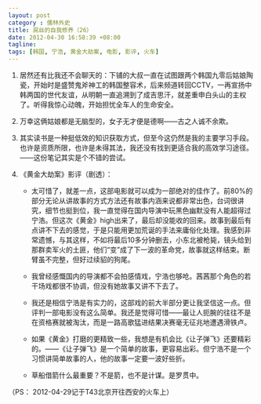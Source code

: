 ```yaml
---
layout: post
category : 儒林外史
title: 屌丝的自我修养（26）
date: 2012-04-30 16:58:39 +08:00
tagline:
tags: [韩国, 宁浩, 黄金大劫案, 电影, 影评, 火车]
---
```


1. 居然还有比我还不会聊天的：下铺的大叔一直在试图跟两个韩国九零后姑娘陶瓷，开始时是盛赞鬼斧神工的韩国整容术，后来频道转回CCTV，一再宣扬中韩两国的世代友谊，从明朝一直追溯到了成吉思汗，就差重申白头山的主权了。听得我惊心动魄，开始担忧全车人的生命安全。

2. 万幸这俩姑娘都是无脑型的，女子无才便是德啊——古之人诚不余欺。

3. 其实读书是一种挺低效的知识获取方式，但至今这仍然是我的主要学习手段。也许是资质所限，也许是未得其法，我还没有找到更适合我的高效学习途径。——这份笔记其实是个不错的尝试。

4. 《黄金大劫案》影评（剧透）：

    * 太可惜了，就差一点，这部电影就可以成为一部绝对的佳作了。前80%的部分无论从讲故事的方式方法还有故事内涵来说都非常出色，台词很讲究，细节也挺到位，我一直觉得在国内导演中玩黑色幽默没有人能超得过宁浩。但这次《黄金》high出来了，最后却没能收的回来。故事到最后有点讲不下去的感觉，于是只能用更加荒诞的手法来庸俗化处理。我感到非常遗憾，与其这样，不如将最后10多分钟删去，小东北被枪毙，镜头给到那群卖军火的土匪，他们“变”成了下一波的革命党，故事就这样结束。断臂虽不完整，但好过续貂的狗尾。

    * 我曾经感慨国内的导演都不会拍感情戏，宁浩也够呛。茜茜那个角色的若干场戏都很不协调，但没有她故事又讲不下去了。

    * 我还是相信宁浩是有实力的，这部戏的前大半部分更让我坚信这一点。但评判一部电影没有这么简单。我还是觉得可惜——最让人扼腕的往往不是在资格赛就被淘汰，而是一路高歌猛进结果决赛毫无征兆地遭遇滑铁卢。

    * 如果《黄金》打磨的更精致一些，我想是有机会比《让子弹飞》还要精彩的。——《让子弹飞》是一个简单的故事，更容易出彩。但宁浩不是一个习惯讲简单故事的人，他的故事一定要一波好些折。

    * 草船借箭什么最重要？不是箭，也不是计谋。是罗贯中。

（PS： 2012-04-29记于T43北京开往西安的火车上）
